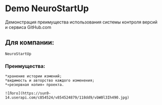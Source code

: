 ﻿# Demo NeuroStartUp

Демонстрация преимущества использования системы контроля версий и сервиса GitHub.com

## Для компании:


    NeuroStartUp
 


### Преимущества:

    *хранение истории измений;
    *видимость и авторство каждого изменения;
    *«резервная копия» проекта.

```
![Лого](https://sun9-14.userapi.com/c854524/v854524879/118dd9/vbW0l3Ih490.jpg)​
```


